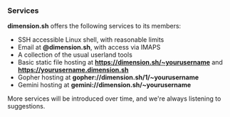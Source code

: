 ### Services

**dimension.sh** offers the following services to its members:

* SSH accessible Linux shell, with reasonable limits
* Email at **@dimension.sh**, with access via IMAPS
* A collection of the usual userland tools
* Basic static file hosting at **https://dimension.sh/~yourusername** and **https://yourusername.dimension.sh**
* Gopher hosting at **gopher://dimension.sh/1/~yourusername**
* Gemini hosting at **gemini://dimension.sh/~yourusername**

More services will be introduced over time, and we're always listening to suggestions.
